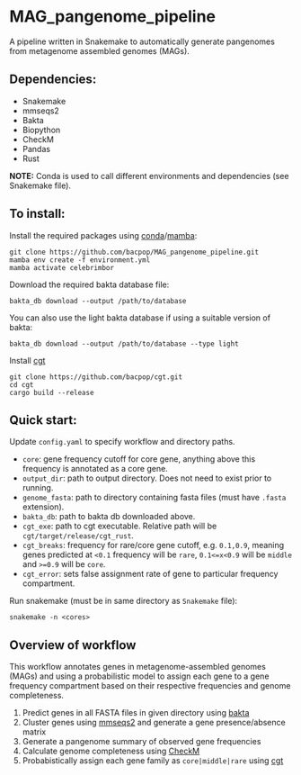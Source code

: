 # MAG_pangenome_pipeline

A pipeline written in Snakemake to automatically generate pangenomes from metagenome assembled genomes (MAGs). 

## Dependencies: 

* Snakemake
* mmseqs2
* Bakta
* Biopython
* CheckM
* Pandas
* Rust

**NOTE:** Conda is used to call different environments and dependencies (see Snakemake file).

## To install:

Install the required packages using [conda](https://conda.io/projects/conda/en/latest/user-guide/install/index.html)/[mamba](https://github.com/mamba-org/mamba):

```
git clone https://github.com/bacpop/MAG_pangenome_pipeline.git
mamba env create -f environment.yml
mamba activate celebrimbor
```

Download the required bakta database file:

```
bakta_db download --output /path/to/database
```

You can also use the light bakta database if using a suitable version of bakta:

```
bakta_db download --output /path/to/database --type light
```

Install [cgt](https://github.com/bacpop/cgt)

```
git clone https://github.com/bacpop/cgt.git
cd cgt
cargo build --release
```

## Quick start: 

Update `config.yaml` to specify workflow and directory paths. 
- `core`: gene frequency cutoff for core gene, anything above this frequency is annotated as a core gene.
- `output_dir`: path to output directory. Does not need to exist prior to running.
- `genome_fasta`: path to directory containing fasta files (must have `.fasta` extension).
- `bakta_db`: path to bakta db downloaded above.
- `cgt_exe`: path to cgt executable. Relative path will be `cgt/target/release/cgt_rust`.
- `cgt_breaks`: frequency for rare/core gene cutoff, e.g. `0.1,0.9`, meaning genes predicted at `<0.1` frequency will be `rare`, `0.1<=x<0.9` will be `middle` and `>=0.9` will be `core`.
- `cgt_error`: sets false assignment rate of gene to particular frequency compartment.

Run snakemake (must be in same directory as `Snakemake` file):

```
snakemake -n <cores>
```

## Overview of workflow

This workflow annotates genes in metagenome-assembled genomes (MAGs) and using a probabilistic model to assign each gene to a gene frequency compartment based on their respective frequencies and genome completeness.

1. Predict genes in all FASTA files in given directory using [bakta](https://github.com/oschwengers/bakta)
1. Cluster genes using [mmseqs2](https://github.com/soedinglab/MMseqs2) and generate a gene presence/absence matrix
1. Generate a pangenome summary of observed gene frequencies
1. Calculate genome completeness using [CheckM](https://github.com/Ecogenomics/CheckM)
1. Probabistically assign each gene family as `core|middle|rare` using [cgt](https://github.com/bacpop/cgt)




